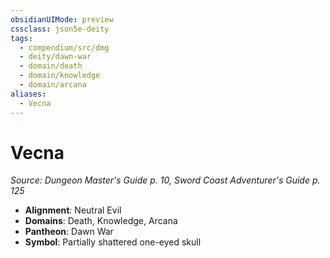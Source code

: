 ```yaml
---
obsidianUIMode: preview
cssclass: json5e-deity
tags:
  - compendium/src/dmg
  - deity/dawn-war
  - domain/death
  - domain/knowledge
  - domain/arcana
aliases:
  - Vecna
---
```

# Vecna
*Source: Dungeon Master's Guide p. 10, Sword Coast Adventurer's Guide p. 125* 

- **Alignment**: Neutral Evil
- **Domains**: Death, Knowledge, Arcana
- **Pantheon**: Dawn War
- **Symbol**: Partially shattered one-eyed skull